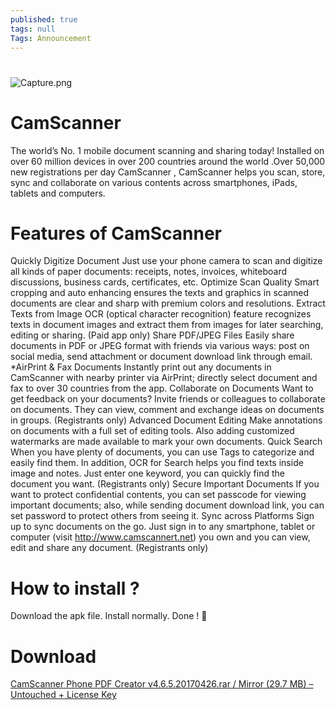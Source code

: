 ```yaml
---
published: true
tags: null
Tags: Announcement
---
```

# 
![Capture.png]({{site.baseurl}}/_posts/Capture.png)


# CamScanner

The world’s No. 1 mobile document scanning and sharing today! Installed on over 60 million devices in over 200 countries around the world .Over 50,000 new registrations per day CamScanner , CamScanner helps you scan, store, sync and collaborate on various contents across smartphones, iPads, tablets and computers.

# Features of CamScanner

Quickly Digitize Document
Just use your phone camera to scan and digitize all kinds of paper documents: receipts, notes, invoices, whiteboard discussions, business cards, certificates, etc.
Optimize Scan Quality
Smart cropping and auto enhancing ensures the texts and graphics in scanned documents are clear and sharp with premium colors and resolutions.
Extract Texts from Image
OCR (optical character recognition) feature recognizes texts in document images and extract them from images for later searching, editing or sharing. (Paid app only)
Share PDF/JPEG Files
Easily share documents in PDF or JPEG format with friends via various ways: post on social media, send attachment or document download link through email.
*AirPrint & Fax Documents
Instantly print out any documents in CamScanner with nearby printer via AirPrint; directly select document and fax to over 30 countries from the app.
Collaborate on Documents
Want to get feedback on your documents? Invite friends or colleagues to collaborate on documents. They can view, comment and exchange ideas on documents in groups. (Registrants only)
Advanced Document Editing
Make annotations on documents with a full set of editing tools. Also adding customized watermarks are made available to mark your own documents.
Quick Search 
When you have plenty of documents, you can use Tags to categorize and easily find them. In addition, OCR for Search helps you find texts inside image and notes. Just enter one keyword, you can quickly find the document you want. (Registrants only)
Secure Important Documents
If you want to protect confidential contents, you can set passcode for viewing important documents; also, while sending document download link, you can set password to protect others from seeing it.
Sync across Platforms
Sign up to sync documents on the go. Just sign in to any smartphone, tablet or computer (visit http://www.camscannert.net) you own and you can view, edit and share any document. (Registrants only)

# How to install ?

Download the apk file.
Install normally.
Done ! 🙂

# Download

[CamScanner Phone PDF Creator v4.6.5.20170426.rar / Mirror (29.7 MB) – Untouched + License Key](http://ouo.io/8XW1gk)

